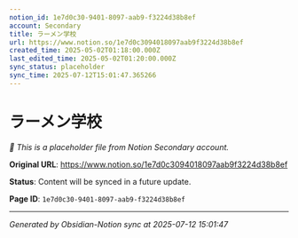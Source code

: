```yaml
---
notion_id: 1e7d0c30-9401-8097-aab9-f3224d38b8ef
account: Secondary
title: ラーメン学校
url: https://www.notion.so/1e7d0c3094018097aab9f3224d38b8ef
created_time: 2025-05-02T01:18:00.000Z
last_edited_time: 2025-05-02T01:20:00.000Z
sync_status: placeholder
sync_time: 2025-07-12T15:01:47.365266
---
```


# ラーメン学校

*🔄 This is a placeholder file from Notion Secondary account.*

**Original URL**: https://www.notion.so/1e7d0c3094018097aab9f3224d38b8ef

**Status**: Content will be synced in a future update.

**Page ID**: `1e7d0c30-9401-8097-aab9-f3224d38b8ef`

---

*Generated by Obsidian-Notion sync at 2025-07-12 15:01:47*
